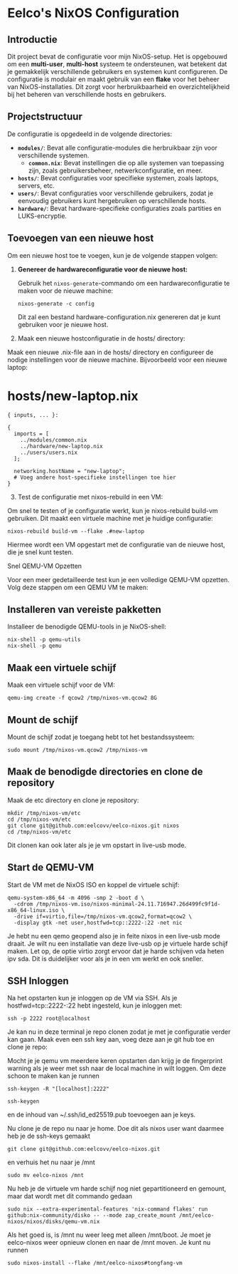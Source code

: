 # Eelco's NixOS Configuration

## Introductie

Dit project bevat de configuratie voor mijn NixOS-setup. Het is opgebouwd om een **multi-user**, **multi-host** systeem te ondersteunen, wat betekent dat je gemakkelijk verschillende gebruikers en systemen kunt configureren. De configuratie is modulair en maakt gebruik van een **flake** voor het beheer van NixOS-installaties. Dit zorgt voor herbruikbaarheid en overzichtelijkheid bij het beheren van verschillende hosts en gebruikers.

## Projectstructuur

De configuratie is opgedeeld in de volgende directories:
- **`modules/`**: Bevat alle configuratie-modules die herbruikbaar zijn voor verschillende systemen.
  - **`common.nix`**: Bevat instellingen die op alle systemen van toepassing zijn, zoals gebruikersbeheer, netwerkconfiguratie, en meer.
- **`hosts/`**: Bevat configuraties voor specifieke systemen, zoals laptops, servers, etc.
- **`users/`**: Bevat configuraties voor verschillende gebruikers, zodat je eenvoudig gebruikers kunt hergebruiken op verschillende hosts.
- **`hardware/`**: Bevat hardware-specifieke configuraties zoals partities en LUKS-encryptie.

## Toevoegen van een nieuwe host

Om een nieuwe host toe te voegen, kun je de volgende stappen volgen:

1. **Genereer de hardwareconfiguratie voor de nieuwe host:**

   Gebruik het `nixos-generate`-commando om een hardwareconfiguratie te maken voor de nieuwe machine:
   
   ```shell
   nixos-generate -c config
   ```

   Dit zal een bestand hardware-configuration.nix genereren dat je kunt gebruiken voor je nieuwe host.

2. Maak een nieuwe hostconfiguratie in de hosts/ directory:

Maak een nieuwe .nix-file aan in de hosts/ directory en configureer de nodige instellingen voor de nieuwe machine. Bijvoorbeeld voor een nieuwe laptop:

# hosts/new-laptop.nix
```text
{ inputs, ... }:

{
  imports = [
    ../modules/common.nix
    ../hardware/new-laptop.nix
    ../users/users.nix
  ];

  networking.hostName = "new-laptop";
  # Voeg andere host-specifieke instellingen toe hier
}
```

3. Test de configuratie met nixos-rebuild in een VM:

Om snel te testen of je configuratie werkt, kun je nixos-rebuild build-vm gebruiken. Dit maakt een virtuele machine met je huidige configuratie:

```shell
nixos-rebuild build-vm --flake .#new-laptop
```

Hiermee wordt een VM opgestart met de configuratie van de nieuwe host, die je snel kunt testen.

Snel QEMU-VM Opzetten

Voor een meer gedetailleerde test kun je een volledige QEMU-VM opzetten. Volg deze stappen om een QEMU VM te maken:

## Installeren van vereiste pakketten

Installeer de benodigde QEMU-tools in je NixOS-shell:

```shell
nix-shell -p qemu-utils
nix-shell -p qemu
```

## Maak een virtuele schijf

Maak een virtuele schijf voor de VM:

```shell
qemu-img create -f qcow2 /tmp/nixos-vm.qcow2 8G
```

## Mount de schijf

Mount de schijf zodat je toegang hebt tot het bestandssysteem:

```shell
sudo mount /tmp/nixos-vm.qcow2 /tmp/nixos-vm
```

## Maak de benodigde directories en clone de repository

Maak de etc directory en clone je repository:


```shell
mkdir /tmp/nixos-vm/etc
cd /tmp/nixos-vm/etc
git clone git@github.com:eelcovv/eelco-nixos.git nixos
cd /tmp/nixos-vm/etc
```

Dit clonen kan ook later als je je vm opstart in live-usb mode. 

## Start de QEMU-VM

Start de VM met de NixOS ISO en koppel de virtuele schijf:

```shell
qemu-system-x86_64 -m 4096 -smp 2 -boot d \
  -cdrom /tmp/nixos-vm.iso/nixos-minimal-24.11.716947.26d499fc9f1d-x86_64-linux.iso \
  -drive if=virtio,file=/tmp/nixos-vm.qcow2,format=qcow2 \
  -display gtk -net user,hostfwd=tcp::2222-:22 -net nic
```

Je hebt nu een qemo geopend also je in feite nixos in een live-usb mode draait. Je wilt nu een installatie van deze live-usb op je virtuele harde schijf maken.
Let op, de optie virtio zorgt ervoor dat je harde schijven vda heten ipv sda. Dit is duidelijker voor als je in een vm werkt en ook sneller.


## SSH Inloggen

Na het opstarten kun je inloggen op de VM via SSH. Als je hostfwd=tcp::2222-:22 hebt ingesteld, kun je inloggen met:

```shell
ssh -p 2222 root@localhost
```

Je kan nu in deze terminal je repo clonen zodat je met je configuratie verder kan gaan. Maak even een ssh key aan, voeg deze aan je git hub toe en clone je repo:

Mocht je je qemu vm meerdere keren opstarten dan krijg je de fingerprint warning als je weer met ssh naar de local machine in wilt loggen. Om deze schoon te maken kan je runnen

```shell
ssh-keygen -R "[localhost]:2222"
```

```shell
ssh-keygen
```

en de inhoud van ~/.ssh/id_ed25519.pub toevoegen aan je keys. 

Nu clone je de repo nu naar je home. Doe dit als nixos user want daarmee heb je de ssh-keys gemaakt

```shell
git clone git@github.com:eelcovv/eelco-nixos.git 
```

en verhuis het nu naar je /mnt

```shell
sudo mv eelco-nixos /mnt
```


Nu heb je de virtuele vm harde schijf nog niet gepartitioneerd en gemount, maar dat wordt met dit commando gedaan

```shell
sudo nix --extra-experimental-features 'nix-command flakes' run github:nix-community/disko -- --mode zap_create_mount /mnt/eelco-nixos/nixos/disks/qemu-vm.nix
```

Als het goed is, is /mnt nu weer leeg met alleen /mnt/boot. Je moet je eelco-nixos weer opnieuw clonen en naar de /mnt moven. Je kunt nu runnen

```shell
sudo nixos-install --flake /mnt/eelco-nixos#tongfang-vm
```
